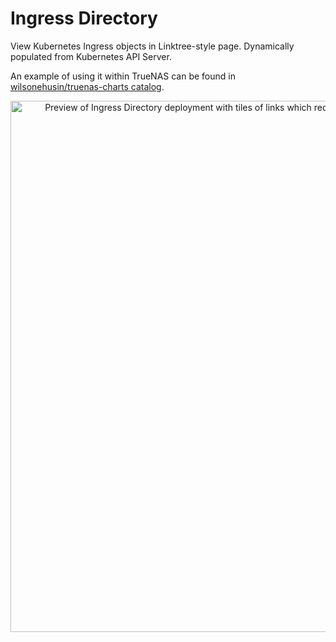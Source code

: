 # Ingress Directory

View Kubernetes Ingress objects in Linktree-style page. Dynamically populated from Kubernetes API Server.

An example of using it within TrueNAS can be found in [wilsonehusin/truenas-charts catalog](https://github.com/wilsonehusin/truenas-charts/tree/main/apps/ingress-directory).


<p align="center">
  <img width="850" alt="Preview of Ingress Directory deployment with tiles of links which redirects to the applications available in a cluster." src="https://user-images.githubusercontent.com/14004487/211226251-82f9ac68-9618-44bc-965e-41c3281c090e.png">
</p>
